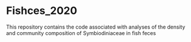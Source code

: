 # Fishces_2020
This repository contains the code associated with analyses of the density and community composition of Symbiodiniaceae in fish feces
